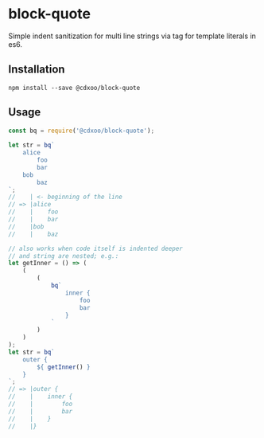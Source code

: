 # block-quote
Simple indent sanitization for multi line strings via tag for template literals in es6.

## Installation

    npm install --save @cdxoo/block-quote

## Usage

```javascript
const bq = require('@cdxoo/block-quote');
    
let str = bq`
    alice
        foo
        bar
    bob
        baz
`;
//    | <- beginning of the line
// => |alice
//    |    foo
//    |    bar
//    |bob
//    |    baz

// also works when code itself is indented deeper
// and string are nested; e.g.:
let getInner = () => (
    (
        (
            bq`
                inner {
                    foo
                    bar
                }
            `
        )
    )
);
let str = bq`
    outer {
        ${ getInner() }
    }
`;
// => |outer {
//    |    inner {
//    |        foo
//    |        bar
//    |    }
//    |}
```

